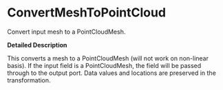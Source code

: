 # ConvertMeshToPointCloud

Convert input mesh to a PointCloudMesh.

**Detailed Description**

This converts a mesh to a PointCloudMesh (will not work on non-linear basis). If the input field is a PointCloudMesh, the field will be passed through to the output port. Data values and locations are preserved in the transformation.
